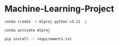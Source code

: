 # Machine-Learning-Project

```bash
conda create -n mlproj python =3.11 -y
```

```bash
conda activate mlproj
```
```bash
pip install -r requirements.txt
```

